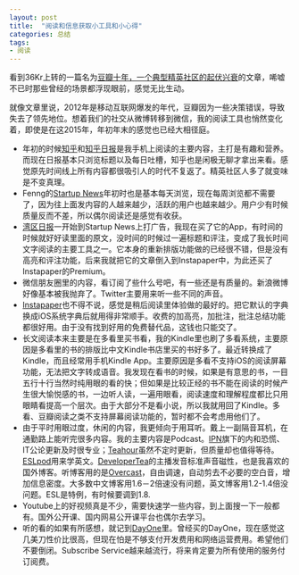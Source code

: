```yaml
---
layout: post
title:  "阅读和信息获取小工具和小心得"
categories: 总结
tags:
- 阅读
---
```


看到36Kr上转的一篇名为[豆瓣十年，一个典型精英社区的起伏兴衰](http://36kr.com/p/5040404.html)的文章，唏嘘不已时那些曾经的场景都浮现眼前，感觉无比生动。

就像文章里说，2012年是移动互联网爆发的年代，豆瓣因为一些决策错误，导致失去了领先地位。想着我们的社交从微博转移到微信，我的阅读工具也悄然变化着，即使是在这2015年，年初年末的感觉也已经大相径庭。

- 年初的时候[知乎](http://www.zhihu.com)和[知乎日报](http://daily.zhihu.com/)是我手机上阅读的主要内容，主打是有趣和营养。而现在日报基本只浏览标题以及每日吐槽，知乎也是闲极无聊才拿出来看。感觉原先时间线上所有内容都很吸引人的时代不复返了。精英社区人多了就变味是不变真理。
- Fenng的[Startup News](http://news.dbanotes.net/)年初时也是基本每天浏览，现在每周浏览都不需要了，因为往上面发内容的人越来越少，活跃的用户也越来越少。用户少有时候质量反而不差，所以偶尔阅读还是感觉有收获。
- [湾区日报](http://wanqu.co/)一开始到Startup News上打广告，我现在买了它的App，有时间的时候就好好读里面的原文，没时间的时候过一遍标题和评注，变成了我长时间文字阅读的主要工具之一。它本身的重新排版功能做的已经很不错，但是没有高亮和评注功能，后来我就把它的文章倒入到Instapaper中，为此还买了Instapaper的Premium。
- 微信朋友圈里的内容，看订阅了些什么号吧，有一些还是有质量的。新浪微博好像基本被我抛弃了。Twitter主要用来听一些不同的声音。
- [Instapaper](http://www.instapaper.com)也不得不说，感觉是稍后阅读里体验做的最好的。把它默认的字典换成iOS系统字典后就用得非常顺手。收费的加高亮，加批注，批注总结功能都很好用。由于没有找到好用的免费替代品，这钱也只能交了。
- 长文阅读本来主要是在多看里买书看，我的Kindle里也刷了多看系统，主要原因是多看里的书的排版比中文Kindle书店里买的书好多了。最近转换成了Kindle，而且经常用手机Kindle App。主要原因是多看不支持iOS的阅读屏幕功能，无法把文字转成语音。我发现在看书的时候，如果是有意思的书，一目五行十行当然时纯用眼的看的快；但如果是比较正经的书不能在阅读的时候产生很大愉悦感的书，一边听人读，一遍用眼看，阅读速度和理解程度都比只用眼睛看提高一个层次。由于大部分不是看小说，所以我就用回了Kindle。多看、豆瓣阅读之类不支持屏幕阅读功能的，暂时都不会考虑用他们了。
- 由于平时用眼过度，休闲的内容，我更倾向于用耳听。戴上一副隔音耳机，在通勤路上能听完很多内容。我的主要内容是Podcast。[IPN](http://ipn.li)旗下的内和恐慌、IT公论更新及时很专业；[Teahour](http://teahour.fm)虽然不定时更新，但质量却也值得等待。[ESLpod](http://www.eslpod.com/website/)用来学英文。[DeveloperTea](https://www.developertea.com/)的主播发音标准声音磁性，也是我喜欢的国外博客。听博客用的是[Overcast](https://overcast.fm/)，自由调速，自动剪去不必要的空白音，增加信息密度。大多数中文博客用1.6－2倍速没有问题，英文博客用1.2-1.4倍没问题。ESL是特例，有时候要调到1.8.
- Youtube上的好视频真是不少，需要快速学一些内容，到上面搜一下一般都有。国外公开课、国内网易公开课平台也偶尔去学习。
- 听的看的如果有所感想，就记到[DayOne](http://dayoneapp.com/)里。曾经买的DayOne，现在感觉这几美刀性价比很高，但现在怕是不够支付开发费用和网络运营费用。希望他们不要倒闭。Subscribe Service越来越流行，将来肯定要为所有使用的服务付订阅费。
